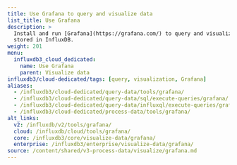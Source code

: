 ```yaml
---
title: Use Grafana to query and visualize data
list_title: Use Grafana
description: >
  Install and run [Grafana](https://grafana.com/) to query and visualize data
  stored in InfluxDB.
weight: 201
menu:
  influxdb3_cloud_dedicated:
    name: Use Grafana
    parent: Visualize data
influxdb3/cloud-dedicated/tags: [query, visualization, Grafana]
aliases:
  - /influxdb3/cloud-dedicated/query-data/tools/grafana/
  - /influxdb3/cloud-dedicated/query-data/sql/execute-queries/grafana/
  - /influxdb3/cloud-dedicated/query-data/influxql/execute-queries/grafana
  - /influxdb3/cloud-dedicated/process-data/tools/grafana/
alt_links:
  v2: /influxdb/v2/tools/grafana/
  cloud: /influxdb/cloud/tools/grafana/
  core: /influxdb3/core/visualize-data/grafana/
  enterprise: /influxdb3/enterprise/visualize-data/grafana/
source: /content/shared/v3-process-data/visualize/grafana.md
---
```


<!-- SOURCE: /content/shared/v3-process-data/visualize/grafana.md -->
